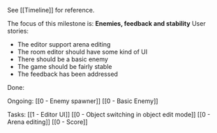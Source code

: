 See [[Timeline]] for reference. 

The focus of this milestone is: **Enemies, feedback and stability**
User stories: 
 - The editor support arena editing
 - The room editor should have some kind of UI
 - There should be a basic enemy
 - The game should be fairly stable
 - The feedback has been addressed

Done:

Ongoing: 
[[0 - Enemy spawner]]
[[0 - Basic Enemy]]

Tasks:
[[1 - Editor UI]]
[[0 - Object switching in object edit mode]]
[[0 - Arena editing]]
[[0 - Score]]